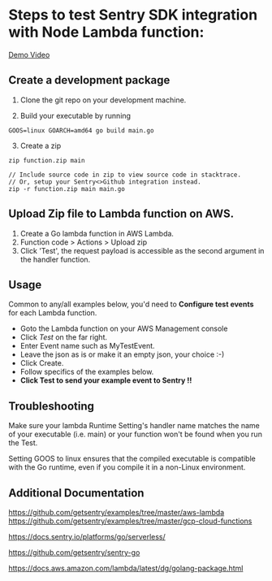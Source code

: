 # Steps to test Sentry SDK integration with Node Lambda function:

[Demo Video](https://www.loom.com/share/e3625614df2f44f3bb96286ad7212f99)

## Create a development package
1. Clone the git repo on your development machine.

2. Build your executable by running

```
GOOS=linux GOARCH=amd64 go build main.go
```

3. Create a zip
```
zip function.zip main

// Include source code in zip to view source code in stacktrace.
// Or, setup your Sentry<>Github integration instead.
zip -r function.zip main main.go
```

## Upload Zip file to Lambda function on AWS.

1. Create a Go lambda function in AWS Lambda.
2. Function code > Actions > Upload zip
3. Click 'Test', the request payload is accessible as the second argument in the handler function.

## Usage
Common to any/all examples below, you'd need to __Configure test events__ for each Lambda function. 
 * Goto the Lambda function on your AWS Management console
 * Click *Test* on the far right.
 * Enter Event name such as MyTestEvent.
 * Leave the json as is or make it an empty json, your choice :-)
 * Click Create.
 * Follow specifics of the examples below.
 * __Click Test to send your example event to Sentry !!__

## Troubleshooting
Make sure your lambda Runtime Setting's handler name matches the name of your executable (i.e. main) or your function won't be found when you run the Test.

Setting GOOS to linux ensures that the compiled executable is compatible with the Go runtime, even if you compile it in a non-Linux environment.

## Additional Documentation
https://github.com/getsentry/examples/tree/master/aws-lambda
https://github.com/getsentry/examples/tree/master/gcp-cloud-functions

https://docs.sentry.io/platforms/go/serverless/

https://github.com/getsentry/sentry-go

https://docs.aws.amazon.com/lambda/latest/dg/golang-package.html
